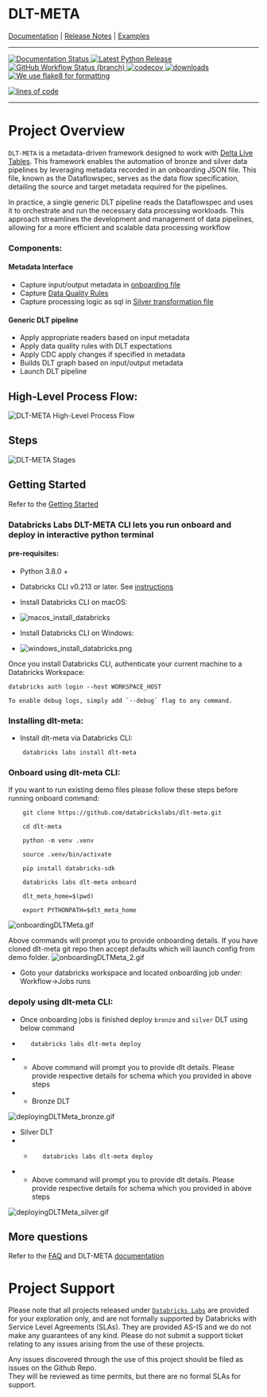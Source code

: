 # DLT-META

<!-- Top bar will be removed from PyPi packaged versions -->
<!-- Dont remove: exclude package -->

[Documentation](https://databrickslabs.github.io/dlt-meta/) |
[Release Notes](CHANGELOG.md) |
[Examples](https://github.com/databrickslabs/dlt-meta/tree/main/examples)

<!-- Dont remove: end exclude package -->

---

<p align="left">
    <a href="https://databrickslabs.github.io/dlt-meta/">
        <img src="https://img.shields.io/badge/DOCS-PASSING-green?style=for-the-badge" alt="Documentation Status"/>
    </a>
    <a href="https://pypi.org/project/dlt-meta/">
        <img src="https://img.shields.io/badge/PYPI-v%200.0.7-green?style=for-the-badge" alt="Latest Python Release"/>
    </a>
    <a href="https://github.com/databrickslabs/dlt-meta/actions/workflows/onpush.yml">
        <img src="https://img.shields.io/github/workflow/status/databrickslabs/dlt-meta/build/main?style=for-the-badge"
             alt="GitHub Workflow Status (branch)"/>
    </a>
    <a href="https://codecov.io/gh/databrickslabs/dlt-meta">
        <img src="https://img.shields.io/codecov/c/github/databrickslabs/dlt-meta?style=for-the-badge&amp;token=2CxLj3YBam"
             alt="codecov"/>
    </a>
    <a href="https://pypistats.org/packages/dl-meta">
        <img src="https://img.shields.io/pypi/dm/dlt-meta?style=for-the-badge" alt="downloads"/>
    </a>
    <a href="https://github.com/PyCQA/flake8">
        <img src="https://img.shields.io/badge/FLAKE8-FLAKE8-lightgrey?style=for-the-badge"
             alt="We use flake8 for formatting"/>
    </a>
</p>

[![lines of code](https://tokei.rs/b1/github/databrickslabs/dlt-meta)](<[https://codecov.io/github/databrickslabs/dlt-meta](https://github.com/databrickslabs/dlt-meta)>)

---

# Project Overview
`DLT-META` is a metadata-driven framework designed to work with [Delta Live Tables](https://www.databricks.com/product/delta-live-tables). This framework enables the automation of bronze and silver data pipelines by leveraging metadata recorded in an onboarding JSON file. This file, known as the Dataflowspec, serves as the data flow specification, detailing the source and target metadata required for the pipelines.

In practice, a single generic DLT pipeline reads the Dataflowspec and uses it to orchestrate and run the necessary data processing workloads. This approach streamlines the development and management of data pipelines, allowing for a more efficient and scalable data processing workflow

### Components:

#### Metadata Interface

- Capture input/output metadata in [onboarding file](https://github.com/databrickslabs/dlt-meta/blob/main/examples/onboarding.json)
- Capture [Data Quality Rules](https://github.com/databrickslabs/dlt-meta/tree/main/examples/dqe/customers/bronze_data_quality_expectations.json)
- Capture processing logic as sql in [Silver transformation file](https://github.com/databrickslabs/dlt-meta/blob/main/examples/silver_transformations.json)

#### Generic DLT pipeline

- Apply appropriate readers based on input metadata
- Apply data quality rules with DLT expectations
- Apply CDC apply changes if specified in metadata
- Builds DLT graph based on input/output metadata
- Launch DLT pipeline

## High-Level Process Flow:

![DLT-META High-Level Process Flow](./docs/static/images/solutions_overview.png)

## Steps

![DLT-META Stages](./docs/static/images/dlt-meta_stages.png)

## Getting Started

Refer to the [Getting Started](https://databrickslabs.github.io/dlt-meta/getting_started)

### Databricks Labs DLT-META CLI lets you run onboard and deploy in interactive python terminal

#### pre-requisites:

- Python 3.8.0 +

- Databricks CLI v0.213 or later. See [instructions](https://docs.databricks.com/en/dev-tools/cli/tutorial.html)

- Install Databricks CLI on macOS:
- ![macos_install_databricks](docs/static/images/macos_1_databrickslabsmac_installdatabricks.gif)

- Install Databricks CLI on Windows:
- ![windows_install_databricks.png](docs/static/images/windows_install_databricks.png)

Once you install Databricks CLI, authenticate your current machine to a Databricks Workspace:

```commandline
databricks auth login --host WORKSPACE_HOST
```

    To enable debug logs, simply add `--debug` flag to any command.

### Installing dlt-meta:

- Install dlt-meta via Databricks CLI:

```commandline
    databricks labs install dlt-meta
```

### Onboard using dlt-meta CLI:

If you want to run existing demo files please follow these steps before running onboard command:

```commandline
    git clone https://github.com/databrickslabs/dlt-meta.git
```

```commandline
    cd dlt-meta
```

```commandline
    python -m venv .venv
```

```commandline
    source .venv/bin/activate
```

```commandline
    pip install databricks-sdk
```

```commandline
    databricks labs dlt-meta onboard
```

```commandline
    dlt_meta_home=$(pwd)
```

```commandline
    export PYTHONPATH=$dlt_meta_home
```
![onboardingDLTMeta.gif](docs/static/images/onboardingDLTMeta.gif)

Above commands will prompt you to provide onboarding details. If you have cloned dlt-meta git repo then accept defaults which will launch config from demo folder.
![onboardingDLTMeta_2.gif](docs/static/images/onboardingDLTMeta_2.gif)


- Goto your databricks workspace and located onboarding job under: Workflow->Jobs runs

### depoly using dlt-meta CLI:

- Once onboarding jobs is finished deploy `bronze` and `silver` DLT using below command
- ```commandline
     databricks labs dlt-meta deploy
  ```
- - Above command will prompt you to provide dlt details. Please provide respective details for schema which you provided in above steps
- - Bronze DLT

![deployingDLTMeta_bronze.gif](docs/static/images/deployingDLTMeta_bronze.gif)


- Silver DLT
- - ```commandline
       databricks labs dlt-meta deploy
    ```
- - Above command will prompt you to provide dlt details. Please provide respective details for schema which you provided in above steps

![deployingDLTMeta_silver.gif](docs/static/images/deployingDLTMeta_silver.gif)


## More questions

Refer to the [FAQ](https://databrickslabs.github.io/dlt-meta/faq)
and DLT-META [documentation](https://databrickslabs.github.io/dlt-meta/)

# Project Support

Please note that all projects released under [`Databricks Labs`](https://www.databricks.com/learn/labs)
are provided for your exploration only, and are not formally supported by Databricks with Service Level Agreements
(SLAs). They are provided AS-IS and we do not make any guarantees of any kind. Please do not submit a support ticket
relating to any issues arising from the use of these projects.

Any issues discovered through the use of this project should be filed as issues on the Github Repo.  
They will be reviewed as time permits, but there are no formal SLAs for support.
